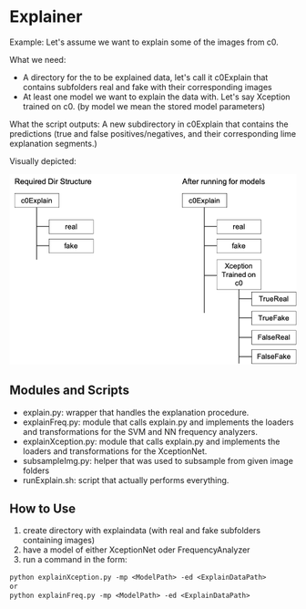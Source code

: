 # Explainer

Example: Let's assume we want to explain some of the images from c0.

What we need:
- A directory for the to be explained data, let's call it c0Explain that contains subfolders real and fake with their corresponding images
- At least one model we want to explain the data with. Let's say Xception trained on c0. (by model we mean the stored model parameters)

What the script outputs: A new subdirectory in c0Explain that contains the predictions (true and false positives/negatives, and their corresponding lime explanation segments.)

Visually depicted:

![Semantic description of image](ExplainerStructure.png)


## Modules and Scripts

- explain.py: wrapper that handles the explanation procedure.
- explainFreq.py: module that calls explain.py and implements the loaders and transformations for the SVM and NN frequency analyzers.
- explainXception.py: module that calls explain.py and implements the loaders and transformations for the XceptionNet.
- subsampleImg.py: helper that was used to subsample from given image folders
- runExplain.sh: script that actually performs everything.

## How to Use
1. create directory with explaindata (with real and fake subfolders containing images)
2. have a model of either XceptionNet oder FrequencyAnalyzer
3. run a command in the form:
```
python explainXception.py -mp <ModelPath> -ed <ExplainDataPath>
or
python explainFreq.py -mp <ModelPath> -ed <ExplainDataPath>
```

